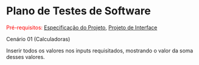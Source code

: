 # Plano de Testes de Software

<span style="color:red">Pré-requisitos: <a href="2-Especificação do Projeto.md"> Especificação do Projeto</a></span>, <a href="3-Projeto de Interface.md"> Projeto de Interface</a>

Cenário 01 (Calculadoras)

Inserir todos os valores nos inputs requisitados, mostrando o valor da soma desses valores.



